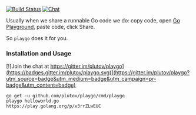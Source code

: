 [![Build Status](https://travis-ci.org/plutov/playgo.svg?branch=master)](https://travis-ci.org/plutov/playgo)
[![Chat](https://img.shields.io/badge/gitter-dev_chat-46bc99.svg)](https://gitter.im/plutov/playgo)

Usually when we share a runnable Go code we do: copy code, open [Go Playground](https://play.golang.org/), paste code, click Share.

So `playgo` does it for you.

### Installation and Usage

[![Join the chat at https://gitter.im/plutov/playgo](https://badges.gitter.im/plutov/playgo.svg)](https://gitter.im/plutov/playgo?utm_source=badge&utm_medium=badge&utm_campaign=pr-badge&utm_content=badge)

```
go get -u github.com/plutov/playgo/cmd/playgo
playgo helloworld.go
https://play.golang.org/p/v3rrZLwEUC
```
